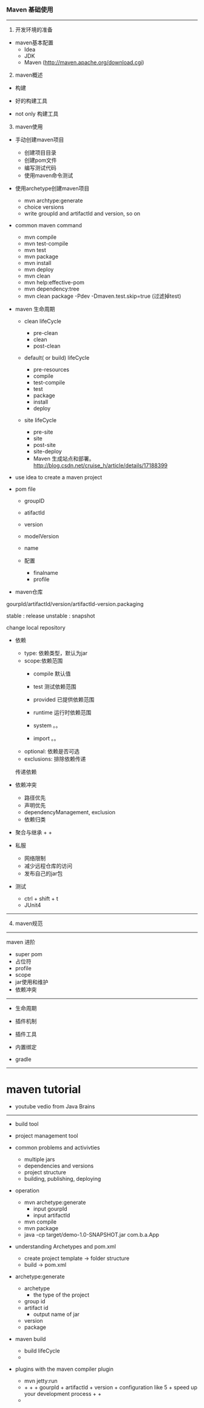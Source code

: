 ### Maven 基础使用

-------

1. 开发环境的准备

+ maven基本配置
	+ Idea
	+ JDK
	+ Maven (http://maven.apache.org/download.cgi)

2. maven概述

+ 构建

+ 好的构建工具

+ not only 构建工具

3. maven使用

+ 手动创建maven项目
	+ 创建项目目录
	+ 创建pom文件
	+ 编写测试代码
	+ 使用maven命令测试

+ 使用archetype创建maven项目
	+ mvn archtype:generate
	+ choice versions
	+ write groupId and artifactId and version, so on

+ common maven command
	+ mvn compile
	+ mvn test-compile
	+ mvn test
	+ mvn package
	+ mvn install
	+ mvn deploy
	+ mvn clean
	+ mvn help:effective-pom
	+ mvn dependency:tree
	+ mvn clean package -Pdev -Dmaven.test.skip=true (过滤掉test)

+ maven 生命周期
	+ clean lifeCycle
		+ pre-clean
		+ clean
		+ post-clean

	+ default( or build) lifeCycle
		+ pre-resources
		+ compile
		+ test-compile
		+ test
		+ package
		+ install
		+ deploy

	+ site lifeCycle
		+ pre-site
		+ site
		+ post-site
		+ site-deploy
		+ Maven 生成站点和部署。http://blog.csdn.net/cruise_h/article/details/17188399


+ use idea to create a maven project

+ pom file
	+ groupID
	+ atifactId
	+ version

	+ modelVersion
	+ name

	+ 配置
		+ finalname
		+ profile

+ maven仓库

gourpId/artifactId/version/artifactId-version.packaging

stable : release
unstable : snapshot

change local repository

+ 依赖
	+ type: 依赖类型，默认为jar
	+ scope:依赖范围
		+ compile 默认值
		+ test 测试依赖范围
		+ provided 已提供依赖范围
		+ runtime 运行时依赖范围

		+ system 。。
		+ import 。。
	+ optional: 依赖是否可选
	+ exclusions: 排除依赖传递

	传递依赖

+ 依赖冲突
	+ 路径优先
	+ 声明优先
	+ dependencyManagement, exclusion
	+ 依赖归类

+ 聚合与继承
	+
	+

+ 私服
	+ 网络限制
	+ 减少远程仓库的访问
	+ 发布自己的jar包

+ 测试
	+ ctrl + shift + t
	+ JUnit4
---

4. maven规范

---

maven 进阶

+ super pom
+ 占位符
+ profile
+ scope
+ jar使用和维护
+ 依赖冲突

---

+ 生命周期
+ 插件机制
+ 插件工具
+ 内置绑定


+ gradle


----

# maven tutorial

+ youtube vedio from Java Brains

---
+ build tool
+ project management tool

+ common problems and activivties
	+ multiple jars
	+ dependencies and versions
	+ project structure
	+ building, publishing, deploying

+ operation
	+ mvn archetype:generate
		+ input gourpId
		+ input artifactId
	+ mvn compile
	+ mvn package
	+ java -cp target/demo-1.0-SNAPSHOT.jar com.b.a.App
+ understanding Archetypes and pom.xml
	+ create project template -> folder structure
	+ build -> pom.xml
+ archetype:generate
	+ archetype
		+ the type of the project
	+ group id
	+ artifact id
		+ output name of jar
	+ version
	+ package

+ maven build
	+ build lifeCycle
	+
+ plugins with the maven compiler plugin
	+ mvn jetty:run
	+ <build>
		+ <plugins>
			+ <plugin>
				+ gourpId
				+ artifactId
				+ version
				+ configuration like <scanIntervalSeconds>5</scanIntervalSeconds>
					+ speed up your development process
			+ </plugin>
		+ </plugins>
	+ </build>
